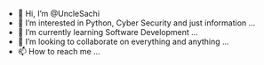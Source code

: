 - 👋 Hi, I’m @UncleSachi
- 👀 I’m interested in Python, Cyber Security and just information ...
- 🌱 I’m currently learning Software Development ...
- 💞️ I’m looking to collaborate on everything and anything ...
- 📫 How to reach me ...

<!---
UncleSachi/UncleSachi is a ✨ special ✨ repository because its `README.md` (this file) appears on your GitHub profile.
You can click the Preview link to take a look at your changes.
--->
